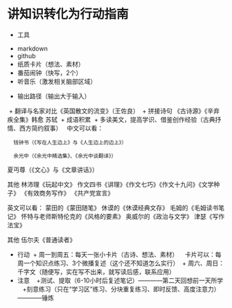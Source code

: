 # 讲知识转化为行动指南
 * 工具
  + markdown
  + github
  + 纸质卡片（想法、素材）
  + 番茄闹钟（快写，2个）
  + 听音乐（激发相关脑部区域）
  
 * 输出路径（输出大于输入）
 
   + 翻译与名家对比《英国散文的流变》（王佐良）
    + 拼接诗句 《古诗源》《辛弃疾全集》韩愈 苏轼
   + 成语积累
   + 多读美文，提高学识、借鉴创作经验（古典抒情、西方简约叙事）
      中文可以看：
      
      钱钟书（《写在人生边上》与《人生边上的边上》）
      
      余光中（《余光中精选集》、《余光中谈翻译》）
 夏丏尊（《文心》与《文章讲话》）
 
 其他
 林沛理《玩起中文》
 作文四书《讲理》《作文七巧》《作文十九问》《文学种子》
 《有效商务写作》
 《共产党宣言》
 
 英文可以看：
 蒙田的《蒙田随笔》
 休谟的《休谟经典文存》
 毛姆的《毛姆读书笔记》
 怀特与老师斯特伦克的《风格的要素》
 奥威尔的《政治与文学》
 津瑟《写作法宝》
 
 其他
 伍尔夫《普通读者》
 
 * 行动
  + 周一到周五：每天一张小卡片（古诗、想法、素材）
    卡片可以：每周一个知识点练习、3个微播复述（这个还不知道怎么实行）
  + 周六、周日：千字文（随便写，实在写不出来，就写读后感，联系应用）
 * 注意
    +测试、提取（6-10小时后复述笔记）————第二天回想前一天所学
    +刻意练习（只在“学习区”练习、分块重复练习、即时反馈、高度注意力）————锤炼
 
